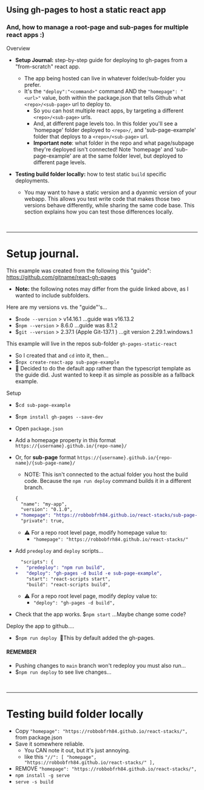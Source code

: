 ## Using gh-pages to host a static react app

### And, how to manage a root-page and sub-pages for multiple react apps :)

Overview
- **Setup Journal:** step-by-step guide for deploying to gh-pages from a "from-scratch" react app.
  - The app being hosted can live in whatever folder/sub-folder you prefer. 
  - It's the `"deploy":"<command>"` command AND the `"homepage": "<url>"` value, both within the package.json that tells Github what `<repo>/<sub-page>` url to deploy to. 
    - So you can host multiple react apps, by targeting a different `<repo>/<sub-page>` urls.
    - And, at different page levels too. In this folder you'll see a 'homepage' folder deployed to `<repo>/`, and 'sub-page-example' folder that deploys to a `<repo>/<sub-page>` url.
    - **Important note**: what folder in the repo and what page/subpage they're deployed isn't connected! Note 'homepage' and 'sub-page-example' are at the same folder level, but deployed to different page levels. 

- **Testing build folder locally:** how to test static `build` specific deployments. 
  - You may want to have a static version and a dyanmic version of your webapp. This allows you test write code that makes those two versions behave differently, while sharing the same code base. This section explains how you can test those differences locally. 

<br/>

----
# Setup journal.  
This example was created from the following this "guide": https://github.com/gitname/react-gh-pages

- **Note:** the following notes may differ from the guide linked above, as I wanted to include subfolders. 

Here are my versions vs. the "guide"'s...
- $`node --version` > v14.16.1 ...guide was v16.13.2
- $`npm --version` > 8.6.0 ...guide was 8.1.2
- $`git --version` > 2.37.1 (Apple Git-137.1 ) ...git version 2.29.1.windows.1

This example will live in the repos sub-folder `gh-pages-static-react`
- So I created that and `cd` into it, then...
- $`npx create-react-app sub-page-example` 
- 👀 Decided to do the default app rather than the typescript template as the guide did. Just wanted to keep it as simple as possible as a fallback example.

Setup
- $`cd sub-page-example`
- $`npm install gh-pages --save-dev`
- Open `package.json`
- Add a homepage property in this format `https://{username}.github.io/{repo-name}/`
- Or, for **sub-page** format `https://{username}.github.io/{repo-name}/{sub-page-name}/`
  - NOTE: This isn't connected to the actual folder you host the build code. Because the `npm run deploy` command builds it in a different branch.
  ```diff
  {
    "name": "my-app",
    "version": "0.1.0",
  + "homepage": "https://robbobfrh84.github.io/react-stacks/sub-page-example",
    "private": true,
  ```
  
  - ⚠️ For a repo root level page, modify homepage value to: 
    - `"homepage": "https://robbobfrh84.github.io/react-stacks/"`
  
- Add `predeploy` and `deploy` scripts...

  ```diff
    "scripts": {
  +   "predeploy": "npm run build",
  +   "deploy": "gh-pages -d build -e sub-page-example",
      "start": "react-scripts start",
      "build": "react-scripts build",
  ```

  - ⚠️ For a repo root level page, modify deploy value to:
    -  `"deploy": "gh-pages -d build",`

- Check that the app works. $`npm start` ...Maybe change some code?

Deploy the app to github....
- $`npm run deploy`  👀This by default added the gh-pages. 

#### REMEMBER
- Pushing changes to `main` branch won't redeploy you must also run...
- $`npm run deploy` to see live changes...

<br/>

----
# Testing build folder locally

- Copy `"homepage": "https://robbobfrh84.github.io/react-stacks/",` from package.json
- Save it somewhere reliable. 
  - You CAN note it out, but it's just annoying. 
  - like this `"//": [ "homepage", "https://robbobfrh84.github.io/react-stacks/" ],`
- REMOVE `"homepage": "https://robbobfrh84.github.io/react-stacks/",`
- `npm install -g serve` 
- `serve -s build`

